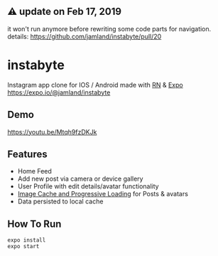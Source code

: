 ## ⚠️ update on Feb 17, 2019
it won't run anymore before rewriting some code parts for navigation. details: https://github.com/jamland/instabyte/pull/20

# instabyte

Instagram app clone for IOS / Android made with [RN](https://github.com/facebook/react-native) & [Expo](https://github.com/expo/expo)   
https://expo.io/@jamland/instabyte

## Demo
https://youtu.be/Mtqh9fzDKJk

## Features

+ Home Feed
+ Add new post via camera or device gallery
+ User Profile with edit details/avatar functionality
+ [Image Cache and Progressive Loading](https://github.com/wcandillon/react-native-expo-image-cache) for Posts & avatars
+ Data persisted to local cache

## How To Run

```
expo install
expo start
```
